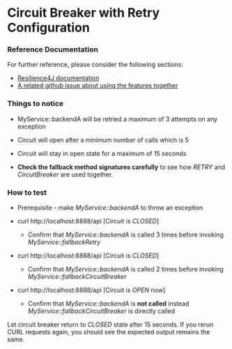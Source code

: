 # Circuit Breaker with Retry Configuration

### Reference Documentation

For further reference, please consider the following sections:

* [Resilience4J documentation](https://resilience4j.readme.io/docs)
* [A related github issue about using the features together](https://github.com/resilience4j/resilience4j/issues/558)

### Things to notice

* MyService::backendA will be retried a maximum of 3 attempts on any exception
* Circuit will open after a minimum number of calls which is 5
* Circuit will stay in open state for a maximum of 15 seconds

* **Check the fallback method signatures carefully** to see how *RETRY* and *CircuitBreaker* are used together.

### How to test

* Prerequisite - make *MyService::backendA* to throw an exception


* curl http://localhost:8888/api        [Circuit is *CLOSED*]
    * Confirm that *MyService::backendA* is called 3 times before invoking *MyService::fallbackRetry*
* curl http://localhost:8888/api        [Circuit is *CLOSED*]
    * Confirm that *MyService::backendA* is called 2 times before invoking *MyService::fallbackCircuitBreaker*
* curl http://localhost:8888/api        [Circuit is *OPEN* now]
    * Confirm that *MyService::backendA* is **not called** instead *MyService::fallbackCircuitBreaker* is directly called

Let circuit breaker return to *CLOSED* state after 15 seconds. If you rerun CURL requests again,
you should see the expected output remains the same.



